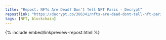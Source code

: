 ```yaml
---
title: "Repost: NFTs Are Dead? Don’t Tell NFT Paris - Decrypt"
repostlink: "https://decrypt.co/306341/nfts-are-dead-dont-tell-nft-paris"
tags: [NFT, blockchain]
---
```


{% include embed/linkpreview-repost.html %}
